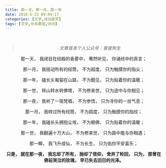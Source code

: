 ```yaml
---
title: 那一天，那一月，那一年
date: 2018-5-23 09:04:17
categories: [文学,诗词鉴赏]
tags: [文学,仓央嘉措,诗词]
---
```

<br>
<center>

> *文章首发个人公众号：普度狗生*<br>

那一天，
我闭目在经殿的香雾中，
蓦然听见，
你诵经中的真言；

那一月，
我摇动所有的经筒，
不为超度，
只为触摸你的指尖；

那一年，
磕长头匍匐在山路，
不为觐见，
只为贴着你的温暖；

那一世，
转山转水转佛塔，
不为修来世，
只为途中与你相见；

那一夜，
我听了一宿梵唱，
不为参悟，
只为寻你的一丝气息；

那一月，
我转过所有经筒，
不为超度，
只为触摸你的指纹；

那一年，
我磕长头拥抱尘埃，
不为朝佛，
只为贴着你的温暖；

那一世，
我翻遍十万大山，
不为修来世，
只为路中能与你相遇；

那一瞬，
我飞升成仙，
不为长生，
只为佑你平安喜乐；

**只是，
就在那一夜，
我忘却了所有，
抛却了信仰，
舍弃了轮回，
只为，
那曾在佛前哭泣的玫瑰，
早已失去旧日的光泽。**
</center>